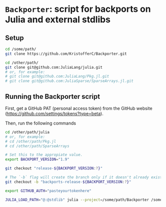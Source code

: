 # `Backporter`: script for backports on Julia and external stdlibs

## Setup

```bash
cd /some/path/
git clone https://github.com/KristofferC/Backporter.git

cd /other/path/
git clone git@github.com:JuliaLang/julia.git
# or, for example:
# git clone git@github.com:JuliaLang/Pkg.jl.git
# git clone git@github.com:JuliaSparse/SparseArrays.jl.git
```

## Running the Backporter script

First, get a GitHub PAT (personal access token) from the GitHub website (https://github.com/settings/tokens?type=beta).

Then, run the following commands

```bash
cd /other/path/julia
# or, for example:
# cd /other/path/Pkg.jl
# cd /other/path/SparseArrays

# Set this to the appropiate value.
export BACKPORT_VERSION="1.9"

git checkout "release-${BACKPORT_VERSION:?}"

# The `-b` flag will create the branch only if it doesn't already exist.
git checkout -b "backports-release-${BACKPORT_VERSION:?}"

export GITHUB_AUTH="pasteyourtokenhere"

JULIA_LOAD_PATH="@:@stdlib" julia --project=/some/path/Backporter /some/path/Backporter/backporter.jl
```
